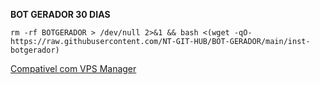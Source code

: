 
__BOT GERADOR 30 DIAS__

```rm -rf BOTGERADOR > /dev/null 2>&1 && bash <(wget -qO- https://raw.githubusercontent.com/NT-GIT-HUB/BOT-GERADOR/main/inst-botgerador)```

<!-- Abre uma nova janela -->
<a href="https://github.com/NT-GIT-HUB/VPS-MANAGER-1.0" target="_blank">
  Compativel com VPS Manager
</a>



